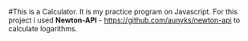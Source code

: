 #This is a Calculator.
It is my practice program on Javascript.
For this project i used **Newton-API** - https://github.com/aunyks/newton-api to calculate logarithms.
